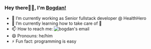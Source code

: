 ### Hey there👋🏻, I'm [Bogdan!](https://www.linkedin.com/in/bogdanboiculese) 

- 🔭 I’m currently working as Senior fullstack developer @ HealthHero
- 🌱 I’m currently learning how to take care of 🐇
- 📫 How to reach me: <img href="https://i.imgur.com/w0d01Ab.png" alt="bogdan's email" />
- 😄 Pronouns: he/him
- ⚡ Fun fact: programming is easy

